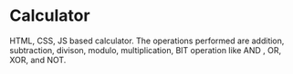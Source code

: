 # Calculator

HTML, CSS, JS based calculator.
The operations performed are addition, subtraction, divison, modulo, multiplication, BIT operation like AND , OR, XOR, and NOT.
